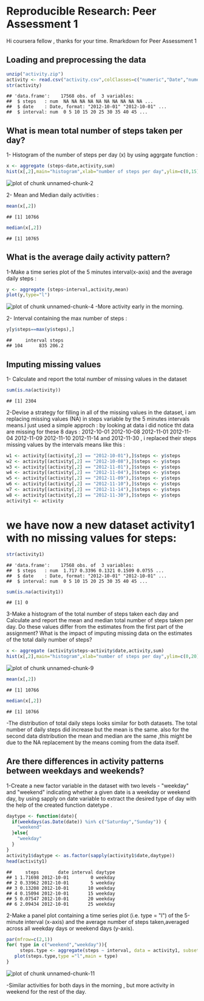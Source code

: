 # Reproducible Research: Peer Assessment 1
Hi coursera fellow , thanks for your time.
Rmarkdown for Peer Assessment 1

## Loading and preprocessing the data

```r
unzip("activity.zip")
activity <- read.csv("activity.csv",colClasses=c("numeric","Date","numeric"))
str(activity)
```

```
## 'data.frame':	17568 obs. of  3 variables:
##  $ steps   : num  NA NA NA NA NA NA NA NA NA NA ...
##  $ date    : Date, format: "2012-10-01" "2012-10-01" ...
##  $ interval: num  0 5 10 15 20 25 30 35 40 45 ...
```

## What is mean total number of steps taken per day?
1- Histogram of the number of steps per day (x) by using aggrgate function :

```r
x <- aggregate (steps~date,activity,sum)
hist(x[,2],main="histogram",xlab="number of steps per day",ylim=c(0,15),breaks=20)
```

![plot of chunk unnamed-chunk-2](figure/unnamed-chunk-2.png) 

2- Mean and Median daily activities :

```r
mean(x[,2])
```

```
## [1] 10766
```

```r
median(x[,2])
```

```
## [1] 10765
```


## What is the average daily activity pattern? 
1-Make a time series plot of the 5 minutes interval(x-axis) and the average daily steps :

```r
y <- aggregate (steps~interval,activity,mean)
plot(y,type="l")
```

![plot of chunk unnamed-chunk-4](figure/unnamed-chunk-4.png) 
-More activity early in the morning.

2- Interval containing the max number of steps :


```r
y[y$steps==max(y$steps),]
```

```
##     interval steps
## 104      835 206.2
```

## Imputing missing values
1- Calculate and report the total number of missing values in the dataset

```r
sum(is.na(activity))
```

```
## [1] 2304
```
2-Devise a strategy for filling in all of the missing values in the dataset, i am replacing missing values (NA) in steps variable by the 5 minutes intervals means.I just used a simple approch : by looking at data i did notice tht data are missing for these 8 days : 2012-10-01 2012-10-08 2012-11-01 2012-11-04 2012-11-09 2012-11-10 
 2012-11-14 and 2012-11-30 , i replaced their steps missing values by the intervals means like this : 

```r
w1 <- activity[(activity[,2] == "2012-10-01"),]$steps <- y$steps
w2 <- activity[(activity[,2] == "2012-10-08"),]$steps <- y$steps
w3 <- activity[(activity[,2] == "2012-11-01"),]$steps <- y$steps
w4 <- activity[(activity[,2] == "2012-11-04"),]$steps <- y$steps
w5 <- activity[(activity[,2] == "2012-11-09"),]$steps <- y$steps
w6 <- activity[(activity[,2] == "2012-11-10"),]$steps <- y$steps
w7 <- activity[(activity[,2] == "2012-11-14"),]$steps <- y$steps
w8 <- activity[(activity[,2] == "2012-11-30"),]$steps <- y$steps
activity1 <- activity
```
# we have now a new dataset activity1 with no missing values for steps:

```r
str(activity1)
```

```
## 'data.frame':	17568 obs. of  3 variables:
##  $ steps   : num  1.717 0.3396 0.1321 0.1509 0.0755 ...
##  $ date    : Date, format: "2012-10-01" "2012-10-01" ...
##  $ interval: num  0 5 10 15 20 25 30 35 40 45 ...
```

```r
sum(is.na(activity1))
```

```
## [1] 0
```
3-Make a histogram of the total number of steps taken each day and Calculate and report the mean and median total number of steps taken per day. Do these values differ from the estimates from the first part of the assignment? What is the impact of imputing missing data on the estimates of the total daily number of steps?

```r
x <- aggregate (activity$steps~activity$date,activity,sum)
hist(x[,2],main="histogram",xlab="number of steps per day",ylim=c(0,20),breaks=20)
```

![plot of chunk unnamed-chunk-9](figure/unnamed-chunk-9.png) 

```r
mean(x[,2])
```

```
## [1] 10766
```

```r
median(x[,2])
```

```
## [1] 10766
```
 -The distribution of total daily steps looks similar for both datasets. 
 The total number of daily steps did increase but the mean is the same. 
 also for the second data distribution the mean and median are the same ,this
 might be due to the NA replacement by the means coming from the data itself. 
 
## Are there differences in activity patterns between weekdays and weekends?
1-Create a new factor variable in the dataset with two levels - "weekday" and "weekend" indicating whether a given date is a weekday or weekend day, by using 
sapply on date variable to extract the desired type of day with the help of the created function datetype .


```r
daytype <- function(date){
  if(weekdays(as.Date(date)) %in% c("Saturday","Sunday")) {
    "weekend"
  }else{
    "weekday"
  }  
}
activity1$daytype <- as.factor(sapply(activity1$date,daytype))
head(activity1)
```

```
##     steps       date interval daytype
## 1 1.71698 2012-10-01        0 weekday
## 2 0.33962 2012-10-01        5 weekday
## 3 0.13208 2012-10-01       10 weekday
## 4 0.15094 2012-10-01       15 weekday
## 5 0.07547 2012-10-01       20 weekday
## 6 2.09434 2012-10-01       25 weekday
```

2-Make a panel plot containing a time series plot (i.e. type = "l") of the 5-minute interval (x-axis) and the average number of steps taken,averaged across all weekday days or weekend days (y-axis).


```r
par(mfrow=c(2,1))
for( type in c("weekend","weekday")){
     steps.type <- aggregate(steps ~ interval, data = activity1, subset = activity1$daytype==type,FUN=mean)
   plot(steps.type,type ="l",main = type)
} 
```

![plot of chunk unnamed-chunk-11](figure/unnamed-chunk-11.png) 

-Similar activities for both days in the morning , but more activity in weekend for the rest  of the day. 


